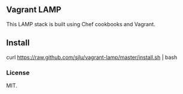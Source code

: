 ## Vagrant LAMP

This LAMP stack is built using Chef cookbooks and Vagrant.

## Install

   curl https://raw.github.com/sjlu/vagrant-lamp/master/install.sh | bash 

### License

MIT.
